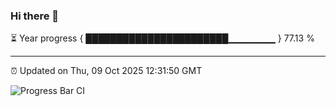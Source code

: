 ### Hi there 👋

⏳ Year progress { ███████████████████████▁▁▁▁▁▁▁ } 77.13 %

---

⏰ Updated on Thu, 09 Oct 2025 12:31:50 GMT

![Progress Bar CI](https://github.com/liununu/liununu/workflows/Progress%20Bar%20CI/badge.svg)
